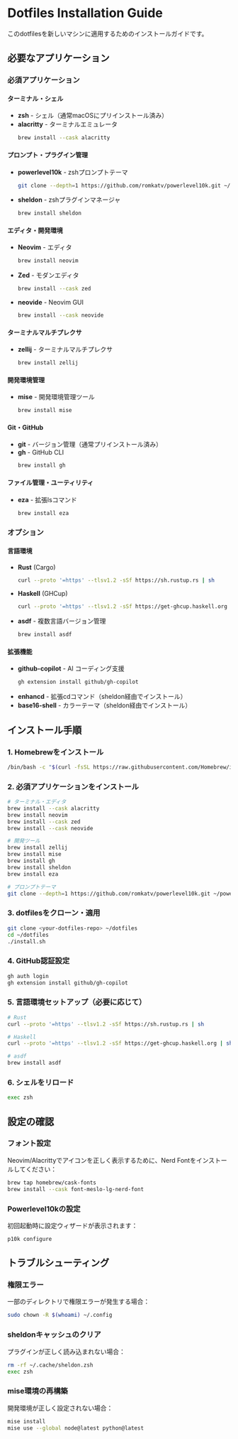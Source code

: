 # Dotfiles Installation Guide

このdotfilesを新しいマシンに適用するためのインストールガイドです。

## 必要なアプリケーション

### 必須アプリケーション

#### ターミナル・シェル
- **zsh** - シェル（通常macOSにプリインストール済み）
- **alacritty** - ターミナルエミュレータ
  ```bash
  brew install --cask alacritty
  ```

#### プロンプト・プラグイン管理
- **powerlevel10k** - zshプロンプトテーマ
  ```bash
  git clone --depth=1 https://github.com/romkatv/powerlevel10k.git ~/powerlevel10k
  ```
- **sheldon** - zshプラグインマネージャ
  ```bash
  brew install sheldon
  ```

#### エディタ・開発環境
- **Neovim** - エディタ
  ```bash
  brew install neovim
  ```
- **Zed** - モダンエディタ
  ```bash
  brew install --cask zed
  ```
- **neovide** - Neovim GUI
  ```bash
  brew install --cask neovide
  ```

#### ターミナルマルチプレクサ
- **zellij** - ターミナルマルチプレクサ
  ```bash
  brew install zellij
  ```

#### 開発環境管理
- **mise** - 開発環境管理ツール
  ```bash
  brew install mise
  ```

#### Git・GitHub
- **git** - バージョン管理（通常プリインストール済み）
- **gh** - GitHub CLI
  ```bash
  brew install gh
  ```

#### ファイル管理・ユーティリティ
- **eza** - 拡張lsコマンド
  ```bash
  brew install eza
  ```

### オプション

#### 言語環境
- **Rust** (Cargo)
  ```bash
  curl --proto '=https' --tlsv1.2 -sSf https://sh.rustup.rs | sh
  ```
- **Haskell** (GHCup)
  ```bash
  curl --proto '=https' --tlsv1.2 -sSf https://get-ghcup.haskell.org | sh
  ```
- **asdf** - 複数言語バージョン管理
  ```bash
  brew install asdf
  ```

#### 拡張機能
- **github-copilot** - AI コーディング支援
  ```bash
  gh extension install github/gh-copilot
  ```
- **enhancd** - 拡張cdコマンド（sheldon経由でインストール）
- **base16-shell** - カラーテーマ（sheldon経由でインストール）

## インストール手順

### 1. Homebrewをインストール
```bash
/bin/bash -c "$(curl -fsSL https://raw.githubusercontent.com/Homebrew/install/HEAD/install.sh)"
```

### 2. 必須アプリケーションをインストール
```bash
# ターミナル・エディタ
brew install --cask alacritty
brew install neovim
brew install --cask zed
brew install --cask neovide

# 開発ツール
brew install zellij
brew install mise
brew install gh
brew install sheldon
brew install eza

# プロンプトテーマ
git clone --depth=1 https://github.com/romkatv/powerlevel10k.git ~/powerlevel10k
```

### 3. dotfilesをクローン・適用
```bash
git clone <your-dotfiles-repo> ~/dotfiles
cd ~/dotfiles
./install.sh
```

### 4. GitHub認証設定
```bash
gh auth login
gh extension install github/gh-copilot
```

### 5. 言語環境セットアップ（必要に応じて）
```bash
# Rust
curl --proto '=https' --tlsv1.2 -sSf https://sh.rustup.rs | sh

# Haskell
curl --proto '=https' --tlsv1.2 -sSf https://get-ghcup.haskell.org | sh

# asdf
brew install asdf
```

### 6. シェルをリロード
```bash
exec zsh
```

## 設定の確認

### フォント設定
Neovim/Alacrittyでアイコンを正しく表示するために、Nerd Fontをインストールしてください：
```bash
brew tap homebrew/cask-fonts
brew install --cask font-meslo-lg-nerd-font
```

### Powerlevel10kの設定
初回起動時に設定ウィザードが表示されます：
```bash
p10k configure
```

## トラブルシューティング

### 権限エラー
一部のディレクトリで権限エラーが発生する場合：
```bash
sudo chown -R $(whoami) ~/.config
```

### sheldonキャッシュのクリア
プラグインが正しく読み込まれない場合：
```bash
rm -rf ~/.cache/sheldon.zsh
exec zsh
```

### mise環境の再構築
開発環境が正しく設定されない場合：
```bash
mise install
mise use --global node@latest python@latest
```